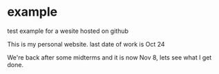 # example
test example for a wesite hosted on github

This is my personal website. 
last date of work is Oct 24

We're back after some midterms and it is now Nov 8, lets see what I get done. 